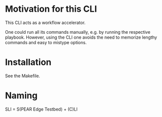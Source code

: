 # Motivation for this CLI

This CLI acts as a workflow accelerator.

One could run all its commands manually, e.g. by running the respective playbook.
However, using the CLI one avoids the need to memorize lengthy commands and easy to mistype options.

# Installation
See the Makefile.

# Naming
SLI = S(PEAR Edge Testbed) + (C)LI 
